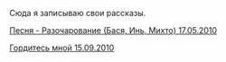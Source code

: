 Сюда я записываю свои рассказы.

[Песня - Разочарование (Бася, Инь, Михто) 17.05.2010](/song.md)

[Гордитесь мной 15.09.2010](/pride_me.md)
